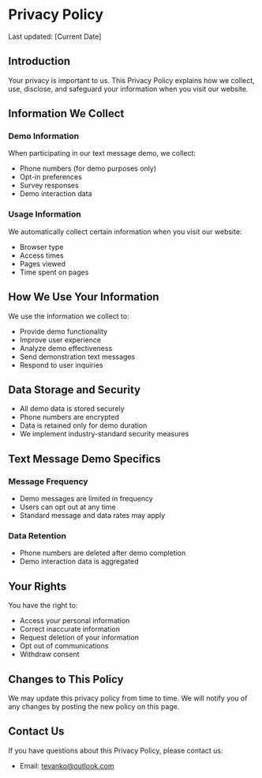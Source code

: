 # Privacy Policy

Last updated: [Current Date]

## Introduction

Your privacy is important to us. This Privacy Policy explains how we collect, use, disclose, and safeguard your information when you visit our website.

## Information We Collect

### Demo Information
When participating in our text message demo, we collect:
- Phone numbers (for demo purposes only)
- Opt-in preferences
- Survey responses
- Demo interaction data

### Usage Information
We automatically collect certain information when you visit our website:
- Browser type
- Access times
- Pages viewed
- Time spent on pages

## How We Use Your Information

We use the information we collect to:
- Provide demo functionality
- Improve user experience
- Analyze demo effectiveness
- Send demonstration text messages
- Respond to user inquiries

## Data Storage and Security

- All demo data is stored securely
- Phone numbers are encrypted
- Data is retained only for demo duration
- We implement industry-standard security measures

## Text Message Demo Specifics

### Message Frequency
- Demo messages are limited in frequency
- Users can opt out at any time
- Standard message and data rates may apply

### Data Retention
- Phone numbers are deleted after demo completion
- Demo interaction data is aggregated

## Your Rights

You have the right to:
- Access your personal information
- Correct inaccurate information
- Request deletion of your information
- Opt out of communications
- Withdraw consent

## Changes to This Policy

We may update this privacy policy from time to time. We will notify you of any changes by posting the new policy on this page.

## Contact Us

If you have questions about this Privacy Policy, please contact us:

- Email: tevanko@outlook.com